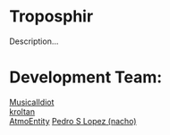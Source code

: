 Troposphir
==========
Description...    


Development Team: 
==========
[MusicalIdiot](http://www.github.com/MusicalIdiot)    
[kroltan](http://www.github.com/kroltan)    
[AtmoEntity](http://www.github.com/AtmoEntity)
[Pedro S Lopez (nacho)](http://www.github.com/pedroslopez)
